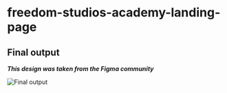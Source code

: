 # freedom-studios-academy-landing-page

## Final output

**_This design was taken from the Figma community_**

![Final output]("/assets/Freedom-studios-academy.png")
